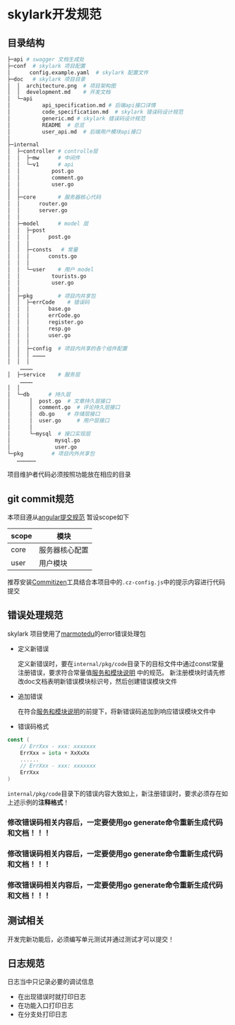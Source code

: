 # skylark开发规范
## 目录结构
```bash
├─api # swagger 文档生成处
├─conf  # skylark 项目配置
│      config.example.yaml  # skylark 配置文件
├─doc   # skylark 项目目录
│  │  architecture.png  # 项目架构图
│  │  development.md    # 开发文档
│  └─api
│          api_specification.md # 后端api接口详情
│          code_specification.md  # skylark 错误码设计规范
│          generic.md # skylark 错误码设计规范
│          README  # 总览
│          user_api.md  # 后端用户模块api接口
│
├─internal
│  ├─controller # controlle层
│  │  ├─mw      # 中间件
│  │  └─v1      # api
│  │          post.go
│  │          comment.go
│  │          user.go
│  │
│  ├─core       # 服务器核心代码
│  │      router.go
│  │      server.go
│  │
│  ├─model      # model 层
│  │  ├─post
│  │  │      post.go
│  │  │
│  │  ├─consts   # 常量
│  │  │      consts.go
│  │  │
│  │  └─user    # 用户 model
│  │          tourists.go
│  │          user.go
│  │
│  ├─pkg        # 项目内共享包
│  │  ├─errCode    # 错误码
│  │  │      base.go
│  │  │      errCode.go
│  │  │      register.go
│  │  │      resp.go
│  │  │      user.go
│  │  │
│  │  ├─config  # 项目内共享的各个组件配置
│  │  │ …………
│  │  │
    …………
│  ├─service    # 服务层
    …………
│  │
│  └─db      # 持久层
│      │  post.go  # 文章持久层接口
│      │  comment.go  # 评论持久层接口
│      │  db.go    # 存储层接口
│      │  user.go     # 用户层接口
│      │
│      └─mysql  # 接口实现层
│              mysql.go
│              user.go
└─pkg         # 项目内外共享包
   ………………
```
项目维护者代码必须按照功能放在相应的目录

## git commit规范
本项目遵从[angular提交规范](https://docs.google.com/document/d/1QrDFcIiPjSLDn3EL15IJygNPiHORgU1_OOAqWjiDU5Y/edit#heading=h.greljkmo14y0)
暂设scope如下
    
| scope     | 模块      |
|-----------|---------|
| core      | 服务器核心配置 |
| user      | 用户模块    |

推荐安装[Commitizen](https://github.com/commitizen/cz-cli)工具结合本项目中的`.cz-config.js`中的提示内容进行代码提交

## 错误处理规范
skylark 项目使用了[marmotedu](https://github.com/marmotedu/errors)的error错误处理包
- 定义新错误

    定义新错误时，要在`internal/pkg/code`目录下的目标文件中通过const常量注册错误，要求符合常量值[服务和模块说明](./api/code_specification.md) 中的规范。
    新注册模块时请先修改doc文档表明新错误模块标识号，然后创建错误模块文件
- 追加错误

    在符合[服务和模块说明](./api/code_specification.md)的前提下，将新错误码追加到响应错误模块文件中
- 错误码格式
```go
const ( 
    // ErrXxx - xxx: xxxxxxx
    ErrXxx = iota + XxXxXx
    ......
    // ErrXxx - xxx: xxxxxxx
    ErrXxx
)
```
`internal/pkg/code`目录下的错误内容大致如上，新注册错误时，要求必须存在如上述示例的**注释格式**！


### 修改错误码相关内容后，一定要使用go generate命令重新生成代码和文档！！！
### 修改错误码相关内容后，一定要使用go generate命令重新生成代码和文档！！！
### 修改错误码相关内容后，一定要使用go generate命令重新生成代码和文档！！！

## 测试相关
开发完新功能后，必须编写单元测试并通过测试才可以提交！
## 日志规范
日志当中只记录必要的调试信息
- 在出现错误时就打印日志
- 在功能入口打印日志
- 在分支处打印日志